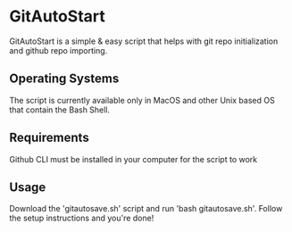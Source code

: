 # GitAutoStart

GitAutoStart is a simple & easy script that helps with git repo initialization and github repo importing. 

## Operating Systems

The script is currently available only in MacOS and other Unix based OS that contain the Bash Shell. 

## Requirements

Github CLI must be installed in your computer for the script to work

## Usage

Download the 'gitautosave.sh' script and run 'bash gitautosave.sh'. Follow the setup instructions and you're done! 

